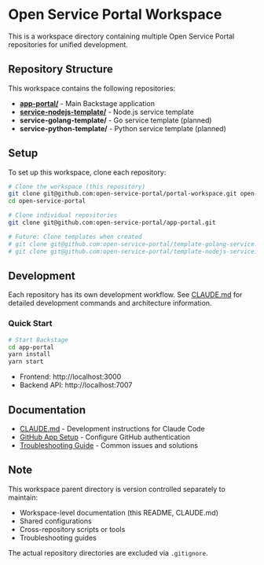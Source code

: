 # Open Service Portal Workspace

This is a workspace directory containing multiple Open Service Portal repositories for unified development.

## Repository Structure

This workspace contains the following repositories:

- **[app-portal/](https://github.com/open-service-portal/app-portal)** - Main Backstage application
- **[service-nodejs-template/](https://github.com/open-service-portal/service-nodejs-template)** - Node.js service template
- **service-golang-template/** - Go service template (planned)
- **service-python-template/** - Python service template (planned)

## Setup

To set up this workspace, clone each repository:

```bash
# Clone the workspace (this repository)
git clone git@github.com:open-service-portal/portal-workspace.git open-service-portal
cd open-service-portal

# Clone individual repositories
git clone git@github.com:open-service-portal/app-portal.git

# Future: Clone templates when created
# git clone git@github.com:open-service-portal/template-golang-service.git
# git clone git@github.com:open-service-portal/template-nodejs-service.git
```

## Development

Each repository has its own development workflow. See [CLAUDE.md](./CLAUDE.md) for detailed development commands and architecture information.

### Quick Start

```bash
# Start Backstage
cd app-portal
yarn install
yarn start
```

- Frontend: http://localhost:3000
- Backend API: http://localhost:7007

## Documentation

- [CLAUDE.md](./CLAUDE.md) - Development instructions for Claude Code
- [GitHub App Setup](./docs/github-app-setup.md) - Configure GitHub authentication
- [Troubleshooting Guide](./docs/troubleshooting/) - Common issues and solutions

## Note

This workspace parent directory is version controlled separately to maintain:
- Workspace-level documentation (this README, CLAUDE.md)
- Shared configurations
- Cross-repository scripts or tools
- Troubleshooting guides

The actual repository directories are excluded via `.gitignore`.